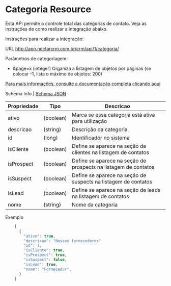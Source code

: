 # Categoria Resource

Esta API permite o controle total das categorias de contato. Veja as instruções de como realizar a integração abaixo.

Instruções para realizar a integração:

URL
http://app.nectarcrm.com.br/crm/api/1/categoria/

Parâmetros de categoriagem:
* &page=x (integer) Organiza a listagem de objetos por páginas (se colocar -1, lista o máximo de objetos: 200)

[Para mais informações, consulte a documentação completa clicando aqui](http://docs.nectarcrm.apiary.io)

Schema Info | [Schema JSON](schema.json)

Propriedade | Tipo | Descricao
------------ | ------------- | -------------
ativo | (boolean) | Marca se essa categoria está ativa para utilização
descricao | (string) | Descrição da categoria
id | (long) | Identificador no sistema
isCliente | (boolean) | Define se aparece na seção de clientes na listagem de contatos
isProspect | (boolean) | Define se aparece na seção de prospects na listagem de contatos
isSuspect | (boolean) | Define se aparece na seção de suspects na listagem de contatos
isLead | (boolean) | Define se aparece na seção de leads na listagem de contatos
nome | (string) | Nome da categoria

Exemplo
```js
    [
      {
        "ativo": true,
        "descricao": "Nossos fornecedores"
        "id": 1,
        "isCliente": true,
        "isProspect": true,
        "isSuspect": false,
        "isLead": true,
        "nome": "Fornecedor",
      }
    ]
```